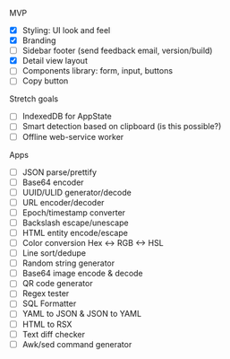MVP

- [x] Styling: UI look and feel
- [x] Branding
- [ ] Sidebar footer (send feedback email, version/build)
- [x] Detail view layout
- [ ] Components library: form, input, buttons
- [ ] Copy button

Stretch goals

- [ ] IndexedDB for AppState
- [ ] Smart detection based on clipboard (is this possible?)
- [ ] Offline web-service worker

Apps

- [ ] JSON parse/prettify
- [ ] Base64 encoder
- [ ] UUID/ULID generator/decode
- [ ] URL encoder/decoder
- [ ] Epoch/timestamp converter
- [ ] Backslash escape/unescape
- [ ] HTML entity encode/escape
- [ ] Color conversion Hex <-> RGB <-> HSL
- [ ] Line sort/dedupe
- [ ] Random string generator
- [ ] Base64 image encode & decode
- [ ] QR code generator
- [ ] Regex tester
- [ ] SQL Formatter
- [ ] YAML to JSON & JSON to YAML
- [ ] HTML to RSX
- [ ] Text diff checker
- [ ] Awk/sed command generator
